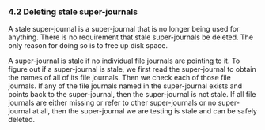 ### 4\.2 Deleting stale super\-journals


A stale super\-journal is a super\-journal that is no longer being
used for anything. There is no requirement that stale super\-journals
be deleted. The only reason for doing so is to free up disk space.


A super\-journal is stale if no individual file journals are pointing
to it. To figure out if a super\-journal is stale, we first read the
super\-journal to obtain the names of all of its file journals. Then
we check each of those file journals. If any of the file journals named
in the super\-journal exists and points back to the super\-journal, then
the super\-journal is not stale. If all file journals are either missing
or refer to other super\-journals or no super\-journal at all, then the
super\-journal we are testing is stale and can be safely deleted.



